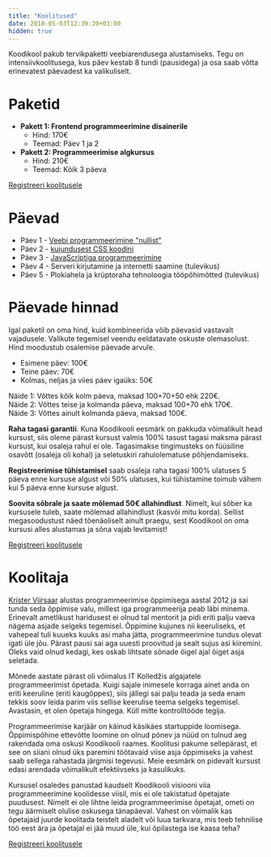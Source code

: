 ```yaml
---
title: "Koolitused"
date: 2018-05-03T12:39:20+03:00
hidden: true
---
```


Koodikool pakub tervikpaketti veebiarendusega alustamiseks. Tegu on intensiivkoolitusega, kus päev kestab 8 tundi (pausidega) ja osa saab võtta erinevatest päevadest ka valikuliselt.

# Paketid

- **Pakett 1: Frontend programmeerimine disainerile**
    - Hind: 170€
    - Teemad: Päev 1 ja 2
- **Pakett 2: Programmeerimise algkursus**
    - Hind: 210€
    - Teemad: Kõik 3 päeva

<a href="/koolitus/registreeri" class="button">Registreeri koolitusele</a>

# Päevad

- Päev 1 - [Veebi programmeerimine "nullist"](/koolitus/paev1)
- Päev 2 - [kujundusest CSS koodini](/koolitus/paev2)
- Päev 3 - [JavaScriptiga programmeerimine](/koolitus/paev3)
- Päev 4 - Serveri kirjutamine ja internetti saamine (tulevikus)
- Päev 5 - Plokiahela ja krüptoraha tehnoloogia tööpõhimõtted (tulevikus)

# Päevade hinnad

Igal paketil on oma hind, kuid kombineerida võib päevasid vastavalt vajadusele. Valikute tegemisel veendu eeldatavate oskuste olemasolust. Hind moodustub osalemise päevade arvule.

- Esimene päev: 100€
- Teine päev: 70€
- Kolmas, neljas ja viies päev igaüks: 50€

Näide 1: Võttes kõik kolm päeva, maksad 100+70+50 ehk 220€.  
Näide 2: Võttes teise ja kolmanda päeva, maksad 100+70 ehk 170€.  
Näide 3: Võttes ainult kolmanda päeva, maksad 100€.  

**Raha tagasi garantii**. Kuna Koodikooli eesmärk on pakkuda võimalikult head kursust, siis oleme pärast kursust valmis 100% tasust tagasi maksma pärast kursust, kui osaleja rahul ei ole. Tagasimakse tingimusteks on füüsiline osavõtt (osaleja oli kohal) ja seletuskiri rahulolematuse põhjendamiseks.

**Registreerimise tühistamisel** saab osaleja raha tagasi 100% ulatuses 5 päeva enne kursuse algust või 50% ulatuses, kui tühistamine toimub vähem kui 5 päeva enne kursuse algust.

**Soovita sõbrale ja saate mõlemad 50€ allahindlust**. Nimelt, kui sõber ka kursusele tuleb, saate mõlemad allahindlust (kasvõi mitu korda). Sellist megasoodustust näed tõenäoliselt ainult praegu, sest Koodikool on oma kursusi alles alustamas ja sõna vajab levitamist!

<a href="/koolitus/registreeri" class="button">Registreeri koolitusele</a>

# Koolitaja

[Krister Viirsaar](http://krister.ee) alustas programmeerimise õppimisega aastal 2012 ja sai tunda seda õppimise valu, millest iga programmeerija peab läbi minema. Erinevalt ametlikust haridusest ei olnud tal mentorit ja pidi eriti palju vaeva nägema asjade selgeks tegemisel. Õppimine kujunes nii keeruliseks, et vahepeal tuli kuueks kuuks asi maha jätta, programmeerimine tundus olevat igati üle jõu. Pärast pausi sai aga uuesti proovitud ja sealt sujus asi kiiremini. Oleks vaid olnud kedagi, kes oskab lihtsate sõnade õigel ajal õiget asja seletada.

Mõnede aastate pärast oli võimalus IT Kolledžis algajatele programmeerimist õpetada. Kuigi sajale inimesele korraga ainet anda on eriti keeruline (eriti kaugõppes), siis jällegi sai palju teada ja seda enam tekkis soov leida parim viis sellise keerulise teema selgeks tegemisel. Avastasin, et olen õpetaja hingega. Küll mitte kontrolltööde tegija.

Programmeerimise karjäär on käinud käsikäes startuppide loomisega. Õppimispõhine ettevõtte loomine on olnud põnev ja nüüd on tulnud aeg rakendada oma oskusi Koodikooli raames. Koolitusi pakume sellepärast, et see on siiani olnud üks paremini töötavaid viise asja õppimiseks ja vahest saab sellega rahastada järgmisi tegevusi. Meie eesmärk on pidevalt kursust edasi arendada võimalikult efektiivseks ja kasulikuks.

Kursusel osaledes panustad kaudselt Koodikooli visiooni viia programmeerimine koolidesse viisil, mis ei ole takistatud õpetajate puudusest. Nimelt ei ole lihtne leida programmeerimise õpetajat, ometi on tegu äärmiselt olulise oskusega tänapäeval. Vahest on võimalik kas õpetajaid juurde koolitada teistelt aladelt või luua tarkvara, mis teeb tehnilise töö eest ära ja õpetajal ei jää muud üle, kui õpilastega ise kaasa teha?

<a href="/koolitus/registreeri" class="button">Registreeri koolitusele</a>
